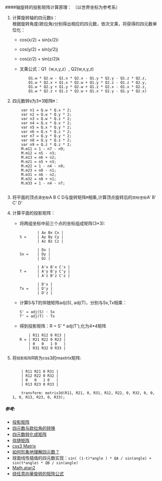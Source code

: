 ####轴旋转的投影矩阵计算原理： （以世界坐标为参考系）
1. 计算旋转轴的四元数`Q`：  
	根据旋转角度(欧拉角)分别得出相应的四元数，依次叉乘，将获得的四元数单位化：
	- cos(x/2) + sin(x/2)i
	- cos(y/2) + sin(y/2)j
	- cos(z/2) + sin(z/2)k
    - 叉乘公式：Q1（w,x,y,z）, Q2(w,x,y,z)  

		```
            Q1.w * Q2.w - Q1.x * Q2.x - Q1.y * Q2.y - Q1.z * Q2.z,
            Q1.w * Q2.x + Q1.x * Q2.w + Q1.y * Q2.z - Q1.z * Q2.y,
            Q1.w * Q2.y + Q1.y * Q2.w + Q1.z * Q2.x - Q1.x * Q2.z,
            Q1.w * Q2.z + Q1.z * Q2.w + Q1.x * Q2.y - Q1.y * Q2.x)
		```
2. 四元数转`Q`为3*3矩阵`M`：  

	```
		var n1 = Q.w * Q.x * 2;
        var n2 = Q.w * Q.y * 2;
        var n3 = Q.w * Q.z * 2;
        var n4 = Q.x * Q.x * 2;
        var n5 = Q.x * Q.y * 2;
        var n6 = Q.x * Q.z * 2;
        var n7 = Q.y * Q.y * 2;
        var n8 = Q.y * Q.z * 2;
        var n9 = Q.z * Q.z * 2;
        M.m11 = 1 - n7 - n9;
        M.m12 = n5 - n3;
        M.m13 = n6 + n2;
        M.m21 = n5 + n3;
        M.m22 = 1 - n4 - n9;
        M.m23 = n8 - n1;
        M.m31 = n6 - n2;
        M.m32 = n8 + n1;
        M.m33 = 1 - n4 - n7;
        
	```
3. 将平面的顶点`源坐标`A B C D与旋转矩阵`M`相乘,计算顶点旋转后的`目标坐标`A' B' C' D'
3. 计算平面的投影矩阵：   
	* 将两组坐标中前三个点的坐标组成矩阵(3*3):  
	
		```
				| Ax Bx Cx |
		S = 	| Ay By Cy |
				| Az Bz Cz |
						
				| Dx |
		Sx = 	| Dy |
				| Dz |
		
				| A'x B'x C'x |     
		T = 	| A'y B'y C'y | 	
				| A'z B'z C'z |
			
				| D'x |
		Tx = 	| D'y |
				| D'z |
		```
	* 计算S与T的伴随矩阵adj(S), adj(T)，分别与Sx,Tx相乘：  
	
		```
		S' = adj(S) · Sx
		T' = adj(T) · Tx
		```
	
	* 得到投影矩阵：R = S' * adj(T'),化为4*4矩阵
		
		```
			| R11 R12 0 R13 |     
		R =	| R21 R22 0 R23 | 	
			| 0   0   1 0   |
			| R31 R32 0 R33 |
		```  
		
4. 将`投影矩阵`R转为css3的maxtrix矩阵:     
	
	```  
			
		| R11 R21 0 R31 |     
		| R12 R22 0 R32 | 	
		| 0   0   1 0   |
		| R13 R23 0 R33 |
		
		transform: matrix3d(R11, R21, 0, R31, R12, R22, 0, R32, 0, 0, 1, 0, R13, R23, 0, R33);  

	```	  
	
##### 参考: 
- [投影矩阵](http://math.stackexchange.com/questions/296794/finding-the-transform-matrix-from-4-projected-points-with-javascript)
- [四元数与欧拉角的转换](http://www.euclideanspace.com/maths/geometry/rotations/euler/index.htm)
- [四元数转化成矩阵](http://www.euclideanspace.com/maths/geometry/rotations/conversions/quaternionToMatrix/index.htm)
- [伴随矩阵](https://en.wikipedia.org/wiki/Adjugate_matrix)
- [css3 Matrix](https://developer.mozilla.org/en-US/docs/Web/CSS/transform-function/matrix3d)
- [如何形象地理解四元数？](https://www.zhihu.com/question/23005815)
- 球面线性插值的四元数实现：`sin( (1-t)*angle ) * QA / sin(angle) + sin(t*angle) * QB / sin(angle)`
- [Math.atan2](https://developer.mozilla.org/zh-CN/docs/Web/JavaScript/Reference/Global_Objects/Math/atan2)
- [绕任意向量旋转的矩阵公式](https://zh.wikipedia.org/wiki/%E6%97%8B%E8%BD%AC%E7%9F%A9%E9%98%B5)
